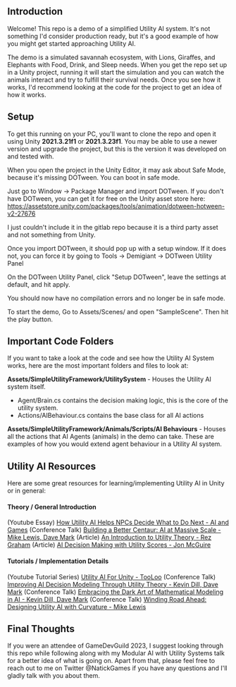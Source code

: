 
## Introduction

Welcome! This repo is a demo of a simplified Utility AI system. It's not something I'd consider production ready, but it's a good example of how you might get started approaching Utility AI. 

The demo is a simulated savannah ecosystem, with Lions, Giraffes, and Elephants with Food, Drink, and Sleep needs. When you get the repo set up in a Unity project, running it will start the simulation and you can watch the animals interact and try to fulfill their survival needs. Once you see how it works, I'd recommend looking at the code for the project to get an idea of how it works. 

## Setup 
To get this running on your PC, you'll want to clone the repo and open it using Unity **2021.3.21f1** or **2021.3.23f1**. You may be able to use a newer version and upgrade the project, but this is the version it was developed on and tested with.

When you open the project in the Unity Editor, it may ask about Safe Mode, because it's missing DOTween. You can boot in safe mode. 

Just go to Window -> Package Manager and import DOTween. If you don't have DOTween, you can get it for free on the Unity asset store here: https://assetstore.unity.com/packages/tools/animation/dotween-hotween-v2-27676

I just couldn't include it in the gitlab repo because it is a third party asset and not something from Unity.

Once you import DOTween, it should pop up with a setup window. If it does not, you can force it by going to Tools -> Demigiant -> DOTween Utility Panel

On the DOTween Utility Panel, click "Setup DOTween", leave the settings at default, and hit apply.

You should now have no compilation errors and no longer be in safe mode.

To start the demo, Go to Assets/Scenes/ and open "SampleScene". Then hit the play button.

## Important Code Folders
If you want to take a look at the code and see how the Utility AI System works, here are the most important folders and files to look at:

**Assets/SimpleUtilityFramework/UtilitySystem** - Houses the Utility AI system itself. 
 - Agent/Brain.cs contains the decision making logic, this is the core of the utility system.
 - Actions/AIBehaviour.cs contains the base class for all AI actions

**Assets/SimpleUtilityFramework/Animals/Scripts/AI Behaviours** - Houses all the actions that AI Agents (animals) in the demo can take. These are examples of how you would extend agent behaviour in a Utility AI system.

## Utility AI Resources
Here are some great resources for learning/implementing Utility AI in Unity or in general:

#### Theory / General Introduction
(Youtube Essay) [How Utility AI Helps NPCs Decide What to Do Next - AI and Games](https://www.youtube.com/watch?v=p3Jbp2cZg3Q)
(Conference Talk) [Building a Better Centaur: AI at Massive Scale - Mike Lewis, Dave Mark](https://www.gdcvault.com/play/1021848/Building-a-Better-Centaur-AI)
(Article) [An Introduction to Utility Theory - Rez Graham](http://www.gameaipro.com/GameAIPro/GameAIPro_Chapter09_An_Introduction_to_Utility_Theory.pdf)
(Article) [AI Decision Making with Utility Scores - Jon McGuire](https://mcguirev10.com/2019/01/03/ai-decision-making-with-utility-scores-part-1.html)

#### Tutorials / Implementation Details
(Youtube Tutorial Series) [Utility AI For Unity - TooLoo](https://www.youtube.com/watch?v=ejKrvhusU1I&list=PLDpv2FF85TOp2KpIGcrxXY1POzfYLGWIb)
(Conference Talk) [Improving AI Decision Modeling Through Utility Theory - Kevin Dill, Dave Mark](https://www.gdcvault.com/play/1012410/Improving-AI-Decision-Modeling-Through)
(Conference Talk) [Embracing the Dark Art of Mathematical Modeling in AI - Kevin Dill, Dave Mark](https://www.gdcvault.com/play/1015421/Embracing-the-Dark-Art-of)
(Conference Talk) [Winding Road Ahead: Designing Utility AI with Curvature - Mike Lewis](https://www.youtube.com/watch?v=TCf1GdRrerw&t=4s)

## Final Thoughts

If you were an attendee of GameDevGuild 2023, I suggest looking through this repo while following along with my Modular AI with Utility Systems talk for a better idea of what is going on. 
Apart from that, please feel free to reach out to me on Twitter @NatickGames if you have any questions and I'll gladly talk with you about them.


